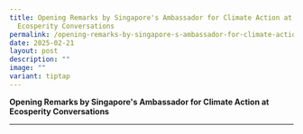 ```yaml
---
title: Opening Remarks by Singapore's Ambassador for Climate Action at
  Ecosperity Conversations
permalink: /opening-remarks-by-singapore-s-ambassador-for-climate-action-at-ecosperity-conversations/
date: 2025-02-21
layout: post
description: ""
image: ""
variant: tiptap
---
```

<p><strong>Opening Remarks by Singapore's Ambassador for Climate Action at  Ecosperity Conversations</strong>
</p>
<hr>
<p></p>
<h3></h3>
<p></p>